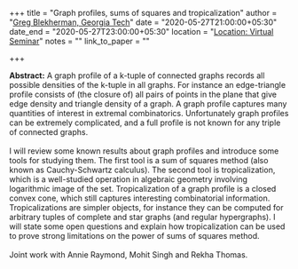 +++
title = "Graph profiles, sums of squares and tropicalization"
author = "<a href="https://sites.google.com/site/grrigg/" target="_blank">Greg Blekherman, Georgia Tech</a>"
date = "2020-05-27T21:00:00+05:30"
date_end = "2020-05-27T23:00:00+05:30"
location = "<a href="#">Location: Virtual Seminar</a>"
notes = ""
link_to_paper = ""

+++

<b>Abstract:</b>
A graph profile of a k-tuple of connected graphs records all possible densities of the k-tuple in all graphs.
For instance an edge-triangle profile consists of (the closure of) all pairs of points in the plane that give edge
density and triangle density of a graph. A graph profile captures many quantities of interest in extremal combinatorics.
Unfortunately graph profiles can be extremely complicated, and a full profile is not known for any triple of
connected graphs.
<br><br>
I will review some known results about graph profiles and introduce some tools for studying them. The first tool is a
sum of squares method (also known as Cauchy-Schwartz calculus). The second tool is tropicalization, which is a
well-studied operation in algebraic geometry involving logarithmic image of the set. Tropicalization of a graph profile
is a closed convex cone, which still captures interesting combinatorial information. Tropicalizations are simpler objects,
for instance they can be computed for arbitrary tuples of complete and star graphs (and regular hypergraphs).
I will state some open questions and explain how tropicalization can be used to prove strong limitations on the
power of sums of squares method.
<br><br>
Joint work with Annie Raymond, Mohit Singh and Rekha Thomas.